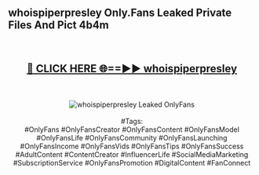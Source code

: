 <h2>whoispiperpresley Only.Fans Leaked Private Files And Pict 4b4m</h2>
<br>
<div align="center">
<h2><a href="https://mediafiles.top/whoispiperpresley" rel="nofollow">🔴 CLICK HERE 🌐==►► whoispiperpresley</a></h2>
<br>
<br>
<a href="https://mediafiles.top/whoispiperpresley" rel="nofollow" data-target="animated-image.originalLink"><img src="https://i.ibb.co.com/WyWwxjT/player-gif2.gif" alt="whoispiperpresley Leaked OnlyFans" style="max-width: 100%; display: inline-block;" data-target="animated-image.originalImage"></a>
<br><br>
#Tags:
<br>
#OnlyFans #OnlyFansCreator #OnlyFansContent #OnlyFansModel #OnlyFansLife #OnlyFansCommunity #OnlyFansLaunching #OnlyFansIncome #OnlyFansVids #OnlyFansTips #OnlyFansSuccess #AdultContent #ContentCreator #InfluencerLife #SocialMediaMarketing #SubscriptionService #OnlyFansPromotion #DigitalContent #FanConnect
</div>
<br>